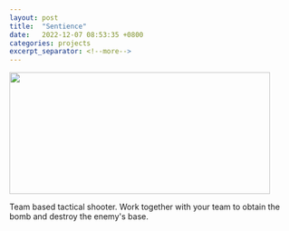 ```yaml
---
layout: post
title:  "Sentience"
date:   2022-12-07 08:53:35 +0800
categories: projects
excerpt_separator: <!--more-->
---
```


<img class="post-img-center" src="{{ site.baseurl }}/assets/img/sentience.png" width="460" height="215">

<p class="post-text-center">Team based tactical shooter. Work together with your team to obtain the bomb and destroy the enemy's base. </p>
<!--more-->
